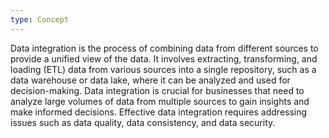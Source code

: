 ```yaml
---
type: Concept
---
```


Data integration is the process of combining data from different sources to provide a unified view of the data. It involves extracting, transforming, and loading (ETL) data from various sources into a single repository, such as a data warehouse or data lake, where it can be analyzed and used for decision-making. Data integration is crucial for businesses that need to analyze large volumes of data from multiple sources to gain insights and make informed decisions. Effective data integration requires addressing issues such as data quality, data consistency, and data security.
